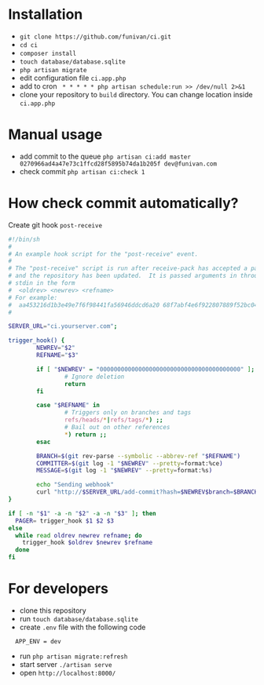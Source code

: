# Installation
- `git clone https://github.com/funivan/ci.git`
- `cd ci`
- `composer install`
- `touch database/database.sqlite`
- `php artisan migrate`
- edit configuration file `ci.app.php`
- add to cron ` * * * * * php artisan schedule:run >> /dev/null 2>&1`
- clone your repository to `build` directory. You can change location inside `ci.app.php`

# Manual usage
- add commit to the queue `php artisan ci:add master 0270966ad4a47e73c1ffcd28f5895b74da1b205f dev@funivan.com`
- check commit `php artisan ci:check 1`

# How check commit automatically?
 Create git hook `post-receive`
```sh
#!/bin/sh
#
# An example hook script for the "post-receive" event.
#
# The "post-receive" script is run after receive-pack has accepted a pack
# and the repository has been updated.  It is passed arguments in through
# stdin in the form
#  <oldrev> <newrev> <refname>
# For example:
#  aa453216d1b3e49e7f6f98441fa56946ddcd6a20 68f7abf4e6f922807889f52bc043ecd31b79f814 refs/heads/master
#

SERVER_URL="ci.yourserver.com";

trigger_hook() {
        NEWREV="$2"
        REFNAME="$3"

        if [ "$NEWREV" = "0000000000000000000000000000000000000000" ]; then
                # Ignore deletion
                return
        fi

        case "$REFNAME" in
                # Triggers only on branches and tags
                refs/heads/*|refs/tags/*) ;;
                # Bail out on other references
                *) return ;;
        esac

        BRANCH=$(git rev-parse --symbolic --abbrev-ref "$REFNAME")
        COMMITTER=$(git log -1 "$NEWREV" --pretty=format:%ce)
        MESSAGE=$(git log -1 "$NEWREV" --pretty=format:%s)

        echo "Sending webhook"
        curl "http://$SERVER_URL/add-commit?hash=$NEWREV$branch=$BRANCH"
}

if [ -n "$1" -a -n "$2" -a -n "$3" ]; then
  PAGER= trigger_hook $1 $2 $3
else
  while read oldrev newrev refname; do
    trigger_hook $oldrev $newrev $refname
  done
fi

```

# For developers
- clone this repository
- run `touch database/database.sqlite`
- create `.env` file with the following code
```
  APP_ENV = dev
```
- run `php artisan migrate:refresh`
- start server `./artisan serve`
- open `http://localhost:8000/`
